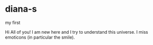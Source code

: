 # diana-s
my first

Hi All of you!
I am new here and I try to understand this universe. 
I miss emoticons (in particular the smile).
